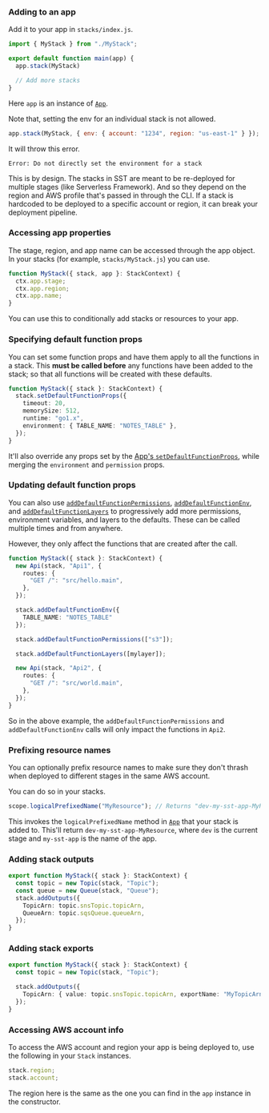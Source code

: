 ### Adding to an app

Add it to your app in `stacks/index.js`.

```ts
import { MyStack } from "./MyStack";

export default function main(app) {
  app.stack(MyStack)

  // Add more stacks
}
```

Here `app` is an instance of [`App`](./App.md).

Note that, setting the env for an individual stack is not allowed.

```js
app.stack(MyStack, { env: { account: "1234", region: "us-east-1" } });
```

It will throw this error.

```
Error: Do not directly set the environment for a stack
```

This is by design. The stacks in SST are meant to be re-deployed for multiple stages (like Serverless Framework). And so they depend on the region and AWS profile that's passed in through the CLI. If a stack is hardcoded to be deployed to a specific account or region, it can break your deployment pipeline.

### Accessing app properties

The stage, region, and app name can be accessed through the app object. In your stacks (for example, `stacks/MyStack.js`) you can use.

```ts
function MyStack({ stack, app }: StackContext) {
  ctx.app.stage;
  ctx.app.region;
  ctx.app.name;
}
```

You can use this to conditionally add stacks or resources to your app.

### Specifying default function props

You can set some function props and have them apply to all the functions in a stack. This **must be called before** any functions have been added to the stack; so that all functions will be created with these defaults.

```ts
function MyStack({ stack }: StackContext) {
  stack.setDefaultFunctionProps({
    timeout: 20,
    memorySize: 512,
    runtime: "go1.x",
    environment: { TABLE_NAME: "NOTES_TABLE" },
  });
}
```

It'll also override any props set by the [App's `setDefaultFunctionProps`](App.md#setdefaultfunctionprops), while merging the `environment` and `permission` props.

### Updating default function props

You can also use [`addDefaultFunctionPermissions`](#adddefaultfunctionpermissions), [`addDefaultFunctionEnv`](#adddefaultfunctionenv), and [`addDefaultFunctionLayers`](#adddefaultfunctionlayers) to progressively add more permissions, environment variables, and layers to the defaults. These can be called multiple times and from anywhere.

However, they only affect the functions that are created after the call.

```ts
function MyStack({ stack }: StackContext) {
  new Api(stack, "Api1", {
    routes: {
      "GET /": "src/hello.main",
    },
  });

  stack.addDefaultFunctionEnv({
    TABLE_NAME: "NOTES_TABLE"
  });

  stack.addDefaultFunctionPermissions(["s3"]);

  stack.addDefaultFunctionLayers([mylayer]);

  new Api(stack, "Api2", {
    routes: {
      "GET /": "src/world.main",
    },
  });
}
```

So in the above example, the `addDefaultFunctionPermissions` and `addDefaultFunctionEnv` calls will only impact the functions in `Api2`.

### Prefixing resource names

You can optionally prefix resource names to make sure they don't thrash when deployed to different stages in the same AWS account.

You can do so in your stacks.

```ts
scope.logicalPrefixedName("MyResource"); // Returns "dev-my-sst-app-MyResource"
```

This invokes the `logicalPrefixedName` method in [`App`](./App.md) that your stack is added to. This'll return `dev-my-sst-app-MyResource`, where `dev` is the current stage and `my-sst-app` is the name of the app.

### Adding stack outputs

```ts
export function MyStack({ stack }: StackContext) {
  const topic = new Topic(stack, "Topic");
  const queue = new Queue(stack, "Queue");
  stack.addOutputs({
    TopicArn: topic.snsTopic.topicArn,
    QueueArn: topic.sqsQueue.queueArn,
  });
}
```

### Adding stack exports

```ts
export function MyStack({ stack }: StackContext) {
  const topic = new Topic(stack, "Topic");

  stack.addOutputs({
    TopicArn: { value: topic.snsTopic.topicArn, exportName: "MyTopicArn" },
  });
}
```

### Accessing AWS account info

To access the AWS account and region your app is being deployed to, use the following in your `Stack` instances.

```js
stack.region;
stack.account;
```

The region here is the same as the one you can find in the `app` instance in the constructor.
